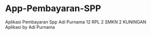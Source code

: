 # App-Pembayaran-SPP
Aplikasi Pembayaran Spp Adi Purnama 12 RPL 2 SMKN 2 KUNINGAN
Aplikasi by Adi Purnama

